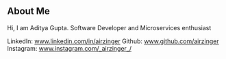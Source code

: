 ## About Me

Hi, I am Aditya Gupta.
Software Developer and Microservices enthusiast

LinkedIn: www.linkedin.com/in/airzinger
Github: www.github.com/airzinger
Instagram: www.instagram.com/_airzinger_/
